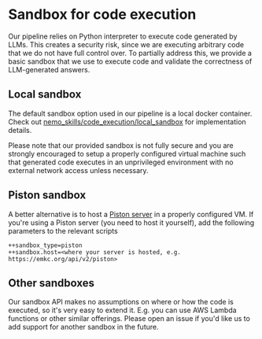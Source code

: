 # Sandbox for code execution

Our pipeline relies on Python interpreter to execute code generated by LLMs. This creates a security risk,
since we are executing arbitrary code that we do not have full control over. To partially address this,
we provide a basic sandbox that we use to execute code and validate the correctness of LLM-generated answers.

## Local sandbox

The default sandbox option used in our pipeline is a local docker container.
Check out [nemo_skills/code_execution/local_sandbox](/nemo_skills/code_execution/local_sandbox)
for implementation details.

Please note that our provided sandbox is not fully secure and you are strongly encouraged to
setup a properly configured virtual machine such that generated code executes in an unprivileged environment
with no external network access unless necessary.

## Piston sandbox

A better alternative is to host a [Piston server](https://github.com/engineer-man/piston)
in a properly configured VM. If you're using a Piston server (you need to host it yourself),
add the following parameters to the relevant scripts

```
++sandbox_type=piston
++sandbox.host=<where your server is hosted, e.g. https://emkc.org/api/v2/piston>
```

## Other sandboxes

Our sandbox API makes no assumptions on where or how the code is executed, so it's very easy
to extend it. E.g. you can use AWS Lambda functions or other similar offerings.
Please open an issue if you'd like us to add support for another sandbox in the future.